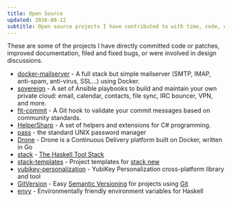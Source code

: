 ```yaml
---
title: Open Source
updated: 2016-08-12
subtitle: Open source projects I have contributed to with time, code, or documentation
---
```

These are some of the projects I have directly committed code or patches, improved documentation, filed and fixed bugs, or were involved in design discussions.

* [docker-mailserver](https://github.com/tomav/docker-mailserver) - A full stack but simple mailserver (SMTP, IMAP, anti-spam, anti-virus, SSL...) using Docker.
* [sovereign](https://github.com/sovereign/sovereign) - A set of Ansible playbooks to build and maintain your own private cloud: email, calendar, contacts, file sync, IRC bouncer, VPN, and more.
* [fit-commit](https://github.com/m1foley/fit-commit) - A Git hook to validate your commit messages based on community standards.
* [HelperSharp](https://github.com/giacomelli/HelperSharp) - A set of helpers and extensions for C# programming.
* [pass](https://www.passwordstore.org/) - the standard UNIX password manager
* [Drone](https://github.com/drone) - Drone is a Continuous Delivery platform built on Docker, written in Go
* [stack](https://github.com/commercialhaskell) - [The Haskell Tool Stack](http://haskellstack.org)
* [stack-templates](https://github.com/commercialhaskell/stack-templates) - Project templates for [stack new](http://haskellstack.org)
* [yubikey-personalization](https://github.com/Yubico/yubikey-personalization) - YubiKey Personalization cross-platform library and tool
* [GitVersion](https://github.com/GitTools/GitVersion) - Easy [Semantic Versioning](http://semver.org) for projects using [Git](http://gitversion.readthedocs.org/en/latest/)
* [envy](https://github.com/dmjio/envy) - Environmentally friendly environment variables for Haskell
